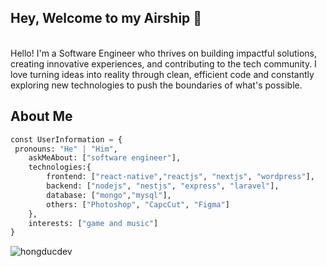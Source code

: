 <h2 align="left">Hey, Welcome to my Airship 👋</h2>

<div align="center">
<!--  <img src="https://github.com/Rulcifer/Rulcifer/assets/78013578/ae528360-17f6-4275-9bc6-40ac86adfc33" width="100%" height="190">  -->
 <!--   ![Unicat](https://raw.githubusercontent.com/Rulcifer/Rulcifer/main/assets/unicat.jpg) -->
    <br>
</div>
<!-- ![scythe spinning](https://github.com/Rulcifer/Rulcifer/assets/78013578/ae528360-17f6-4275-9bc6-40ac86adfc33) -->
<div>Hello! I'm a Software Engineer who thrives on building impactful solutions, creating innovative experiences, and contributing to the tech community. I love turning ideas into reality through clean, efficient code and constantly exploring new technologies to push the boundaries of what's possible.</div>

## About Me

```py
const UserInformation = {
 pronouns: "He" | "Him",
    askMeAbout: ["software engineer"],
    technologies:{
        frontend: ["react-native","reactjs", "nextjs", "wordpress"],
        backend: ["nodejs", "nestjs", "express", "laravel"],
        database: ["mongo","mysql"],
        others: ["Photoshop", "CapcCut", "Figma"]
    },
    interests: ["game and music"]
}
```

<img src="https://komarev.com/ghpvc/?username=rulcifer&label=Profile%20views&color=0e75b6&style=flat" alt="hongducdev" /> 
<!---
## 𝗠𝘆 𝗧𝗲𝗰𝗸 𝗦𝘁𝗮𝗰𝗸

![HTML5](https://img.shields.io/badge/-HTML5-%23E44D27?style=flat-square&logo=html5&logoColor=ffffff)
![CSS3](https://img.shields.io/badge/-CSS3-%231572B6?style=flat-square&logo=css3)
![PHP](https://img.shields.io/badge/-PHP-%23282C34?style=flat-square&logo=php)
![JavaScript](https://img.shields.io/badge/-JavaScript-%23F7DF1C?style=flat-square&logo=javascript&logoColor=000000&labelColor=%23F7DF1C&color=%23FFCE5A)
![TypeScript](https://img.shields.io/badge/-TypeScript-007ACC?style=flat-square&logo=typescript&logoColor=white)

![React.js](https://img.shields.io/badge/-React.js-%23282C34?style=flat-square&logo=react)
![Laravel](https://img.shields.io/badge/-Laravel-%23FF2D20?style=flat-square&logo=laravel&logoColor=ffffff)
![Node.js](https://img.shields.io/badge/-Node.js-339933?style=flat-square&logo=nodedotjs&logoColor=ffffff)
![Express.js](https://img.shields.io/badge/-Express.js-%23404d59?style=flat-square&logo=express&logoColor=ffffff)
![Angular](https://img.shields.io/badge/-Angular-%23E23237?style=flat-square&logo=angular&logoColor=ffffff)
![TailwindCSS](https://img.shields.io/badge/-TailwindCSS-%231a202c?style=flat-square&logo=tailwind-css)
![Discord.js](https://img.shields.io/badge/-Discord.js-7289DA?style=flat-square&logo=discord&logoColor=ffffff)
![Bootstrap](https://img.shields.io/badge/-Bootstrap-%237B83B2?style=flat-square&logo=bootstrap&logoColor=ffffff)

![Webpack](https://img.shields.io/badge/-Webpack-%232C3A42?style=flat-square&logo=webpack)
![Vite](https://img.shields.io/badge/-Vite-%23646CFF?style=flat-square&logo=vite&logoColor=ffffff)
![Postman](https://img.shields.io/badge/-Postman-%23FF6C37?style=flat-square&logo=postman&logoColor=ffffff)
![ESLint](https://img.shields.io/badge/-ESLint-%234B32C3?style=flat-square&logo=eslint)
![Prettier](https://img.shields.io/badge/-Prettier-%23F7B93E?style=flat-square&logo=prettier&logoColor=ffffff)
![Git](https://img.shields.io/badge/-Git-%23F05032?style=flat-square&logo=git&logoColor=%23ffffff)
![GitLab](https://img.shields.io/badge/-GitLab-FCA121?style=flat-square&logo=gitlab)
![VS Code](https://img.shields.io/badge/-VSCode-%23007ACC?style=flat-square&logo=visual-studio-code)
![npm](https://img.shields.io/badge/-npm-%23CB3837?style=flat-square&logo=npm&logoColor=ffffff)

![Netlify](https://img.shields.io/badge/-Netlify-%2300C7B7?style=flat-square&logo=netlify&logoColor=ffffff)
![Vercel](https://img.shields.io/badge/-Vercel-%23ffffff?style=flat-square&logo=vercel&logoColor=000000)
--->

<!---Rulcifer/Rulcifer is a ✨ special ✨ repository because its `README.md` (this file) appears on your GitHub profile.
You can click the Preview link to take a look at your changes.
--->
